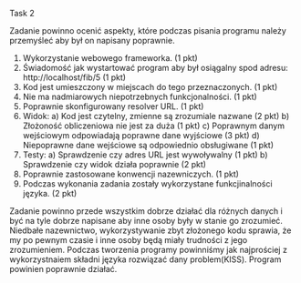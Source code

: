 Task 2

Zadanie powinno ocenić aspekty, które podczas pisania programu należy przemyśleć aby był on napisany poprawnie.


1. Wykorzystanie webowego frameworka. (1 pkt)
2. Świadomość jak wystartować program aby był osiągalny spod adresu: http://localhost/fib/5  (1 pkt)
3. Kod jest umieszczony w miejscach do tego przeznaczonych. (1 pkt)
4. Nie ma nadmiarowych niepotrzebnych funkcjonalności. (1 pkt)
5. Poprawnie skonfigurowany resolver URL. (1 pkt)
6. Widok:
 a) Kod jest czytelny, zmienne są zrozumiale nazwane (2 pkt)
 b) Złożoność obliczeniowa nie jest za duża (1 pkt)
 c) Poprawnym danym wejściowym odpowiadają poprawne dane wyjściowe (3 pkt)
 d) Niepoprawne dane wejściowe są odpowiednio obsługiwane (1 pkt)
7. Testy:
 a) Sprawdzenie czy adres URL jest wywoływalny (1 pkt)
 b) Sprawdzenie czy widok działa poprawnie (2 pkt)
9. Poprawnie zastosowane konwencji nazewniczych. (1 pkt)
10. Podczas wykonania zadania zostały wykorzystane funkcjinalności języka. (2 pkt)


Zadanie powinno przede wszystkim dobrze działać dla różnych danych i być na tyle dobrze napisane aby inne osoby były
w stanie go zrozumieć. Niedbałe nazewnictwo, wykorzystywanie zbyt złożonego kodu sprawia, że my po pewnym czasie i
inne osoby będą miały trudności z jego zrozumieniem. Podczas tworzenia programy powinniśmy jak najprościej z
wykorzystnaiem składni języka rozwiązać dany problem(KISS). Program powinien poprawnie działać. 